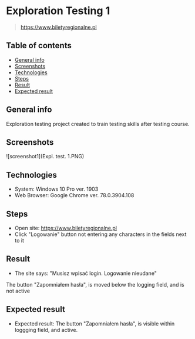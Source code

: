 # Exploration Testing 1
> https://www.biletyregionalne.pl

## Table of contents
* [General info](#general-info)
* [Screenshots](#screenshots)
* [Technologies](#technologies)
* [Steps](#steps)
* [Result](#result)
* [Expected result](#expected-result)

## General info
Exploration testing project created to train testing skills after testing course.

## Screenshots
![screenshot1](Expl. test. 1.PNG)

## Technologies
* System: Windows 10 Pro ver. 1903
* Web Browser: Google Chrome ver. 78.0.3904.108

## Steps
* Open site: https://www.biletyregionalne.pl
* Click "Logowanie" button not entering any characters in the fields next to it

## Result
* The site says: 
"Musisz wpisać login.
Logowanie nieudane"

The button "Zapomniałem hasła", is moved below the logging field, and is not active

## Expected result
* Expected result:
The button "Zapomniałem hasła", is visible within loggging field, and active.